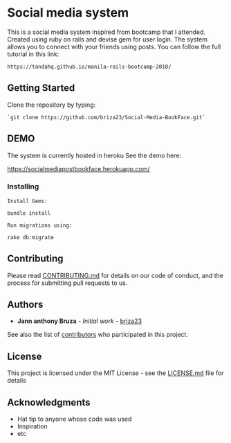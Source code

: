# Social media system

This is a social media system inspired from bootcamp that I attended. Created using ruby on rails and devise gem for user login. The system allows you to connect with your friends using posts.
You can follow the full tutorial in this link: 
```
https://tandahq.github.io/manila-rails-bootcamp-2018/
```
## Getting Started

Clone the repository by typing:
```
`git clone https://github.com/briza23/Social-Media-BookFace.git`

```

## DEMO
The system is currently hosted in heroku
See the demo here:

https://socialmediapostbookface.herokuapp.com/


### Installing

```
Install Gems:
```
`bundle install`
```
Run migrations using:
```
`rake db:migrate`

## Contributing

Please read [CONTRIBUTING.md](https://gist.github.com/briza) for details on our code of conduct, and the process for submitting pull requests to us.


## Authors

* **Jann anthony Bruza** - *Initial work* - [briza23](https://github.com/briza23)

See also the list of [contributors](https://github.com/your/project/contributors) who participated in this project.

## License

This project is licensed under the MIT License - see the [LICENSE.md](LICENSE.md) file for details

## Acknowledgments

* Hat tip to anyone whose code was used
* Inspiration
* etc
